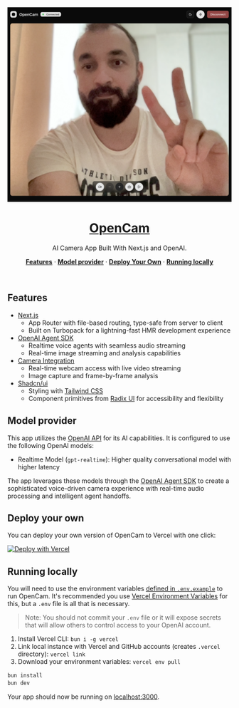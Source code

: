 <a href="https://opencam-oss.vercel.app">
  <img alt="OpenCam Built With Next.js and OpenAI." src="./public/preview/opencam.png">
  <h1 align="center">OpenCam</h1>  
</a>

<p align="center">
  AI Camera App Built With Next.js and OpenAI.
</p>

<p align="center">
  <a href="#features"><strong>Features</strong></a> ·
  <a href="#model-provider"><strong>Model provider</strong></a> ·
  <a href="#deploy-your-own"><strong>Deploy Your Own</strong></a> ·
  <a href="#running-locally"><strong>Running locally</strong></a>
</p>
<br/>

## Features

- [Next.js](https://nextjs.org/)
  - App Router with file-based routing, type-safe from server to client
  - Built on Turbopack for a lightning-fast HMR development experience
- [OpenAI Agent SDK](https://openai.github.io/openai-agents-js/guides/voice-agents/)
  - Realtime voice agents with seamless audio streaming
  - Real-time image streaming and analysis capabilities
- [Camera Integration](https://developer.mozilla.org/en-US/docs/Web/API/MediaDevices/getUserMedia)
  - Real-time webcam access with live video streaming
  - Image capture and frame-by-frame analysis
- [Shadcn/ui](https://ui.shadcn.com)
  - Styling with [Tailwind CSS](https://tailwindcss.com)
  - Component primitives from [Radix UI](https://radix-ui.com) for accessibility and flexibility

## Model provider

This app utilizes the [OpenAI API](https://openai.com/) for its AI capabilities. It is configured to use the following OpenAI models:

- Realtime Model (`gpt-realtime`): Higher quality conversational model with higher latency

The app leverages these models through the [OpenAI Agent SDK](https://openai.github.io/openai-agents-js/guides/voice-agents/) to create a sophisticated voice-driven camera experience with real-time audio processing and intelligent agent handoffs.

## Deploy your own

You can deploy your own version of OpenCam to Vercel with one click:

[![Deploy with Vercel](https://vercel.com/button)](https://vercel.com/new/clone?repository-url=https%3A%2F%2Fgithub.com%2Fmurabcd%2Fopencam&env=OPENAI_API_KEY&envDescription=You%27ll%20need%20an%20OpenAI%20API%20key.&envLink=https%3A%2F%2Fgithub.com%2Fmurabcd%2Fopencam%2Fblob%2Fmain%2F.env.example&demo-title=OpenCam&demo-description=An%20Open-source%20AI%20Camera%20App%20Built%20With%20Next.js%20and%20OpenAI.&demo-url=https%3A%2F%2Fopencam-oss.vercel.app)

## Running locally

You will need to use the environment variables [defined in `.env.example`](.env.example) to run OpenCam. It's recommended you use [Vercel Environment Variables](https://vercel.com/docs/projects/environment-variables) for this, but a `.env` file is all that is necessary.

> Note: You should not commit your `.env` file or it will expose secrets that will allow others to control access to your OpenAI account.

1. Install Vercel CLI: `bun i -g vercel`
2. Link local instance with Vercel and GitHub accounts (creates `.vercel` directory): `vercel link`
3. Download your environment variables: `vercel env pull`

```bash
bun install
bun dev
```

Your app should now be running on [localhost:3000](http://localhost:3000/).

